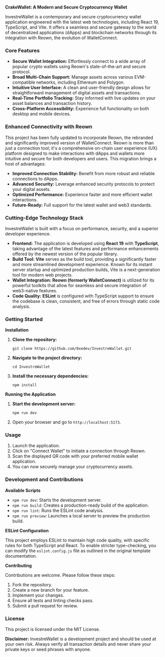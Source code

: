 **CrakeWallet: A Modern and Secure Cryptocurrency Wallet**

InvestreWallet is a contemporary and secure cryptocurrency wallet application engineered with the latest web technologies, including React 19, TypeScript, and Vite. It offers a seamless and secure gateway to the world of decentralized applications (dApps) and blockchain networks through its integration with Reown, the evolution of WalletConnect.

### **Core Features**

*   **Secure Wallet Integration:** Effortlessly connect to a wide array of popular crypto wallets using Reown's state-of-the-art and secure protocol.
*   **Broad Multi-Chain Support:** Manage assets across various EVM-compatible networks, including Ethereum and Polygon.
*   **Intuitive User Interface:** A clean and user-friendly design allows for straightforward management of digital assets and transactions.
*   **Real-Time Portfolio Tracking:** Stay informed with live updates on your asset balances and transaction history.
*   **Cross-Platform Accessibility:** Experience full functionality on both desktop and mobile devices.

### **Enhanced Connectivity with Reown**

This project has been fully updated to incorporate Reown, the rebranded and significantly improved version of WalletConnect. Reown is more than just a connection tool; it's a comprehensive on-chain user experience (UX) platform designed to make interactions with dApps and wallets more intuitive and secure for both developers and users. This migration brings a host of advantages:

*   **Improved Connection Stability:** Benefit from more robust and reliable connections to dApps.
*   **Advanced Security:** Leverage enhanced security protocols to protect your digital assets.
*   **Optimized Performance:** Experience faster and more efficient wallet interactions.
*   **Future-Ready:** Full support for the latest wallet and web3 standards.

### **Cutting-Edge Technology Stack**

InvestreWallet is built with a focus on performance, security, and a superior developer experience.

*   **Frontend:** The application is developed using **React 19** with **TypeScript**, taking advantage of the latest features and performance enhancements offered by the newest version of the popular library.
*   **Build Tool:** **Vite** serves as the build tool, providing a significantly faster and more streamlined development experience. Known for its instant server startup and optimized production builds, Vite is a next-generation tool for modern web projects.
*   **Wallet Integration:** **Reown (formerly WalletConnect)** is utilized for its powerful toolkits that allow for seamless and secure integration of web3-native features.
*   **Code Quality:** **ESLint** is configured with TypeScript support to ensure the codebase is clean, consistent, and free of errors through static code analysis.

### **Getting Started**

**Installation**

1.  **Clone the repository:**
    ```
    git clone https://github.com/0xedev/InvestreWallet.git
    ```
2.  **Navigate to the project directory:**
    ```
    cd InvestreWallet
    ```
3.  **Install the necessary dependencies:**
    ```
    npm install
    ```

**Running the Application**

1.  **Start the development server:**
    ```
    npm run dev
    ```
2.  Open your browser and go to `http://localhost:5173`.

### **Usage**

1.  Launch the application.
2.  Click on "Connect Wallet" to initiate a connection through Reown.
3.  Scan the displayed QR code with your preferred mobile wallet application.
4.  You can now securely manage your cryptocurrency assets.

### **Development and Contributions**

**Available Scripts**

*   `npm run dev`: Starts the development server.
*   `npm run build`: Creates a production-ready build of the application.
*   `npm run lint`: Runs the ESLint code analysis.
*   `npm run preview`: Launches a local server to preview the production build.

**ESLint Configuration**

This project employs ESLint to maintain high code quality, with specific rules for both TypeScript and React. To enable stricter type-checking, you can modify the `eslint.config.js` file as outlined in the original template documentation.

**Contributing**

Contributions are welcome. Please follow these steps:

1.  Fork the repository.
2.  Create a new branch for your feature.
3.  Implement your changes.
4.  Ensure all tests and linting checks pass.
5.  Submit a pull request for review.

### **License**

This project is licensed under the MIT License.

**Disclaimer:** InvestreWallet is a development project and should be used at your own risk. Always verify all transaction details and never share your private keys or seed phrases with anyone.
